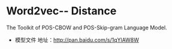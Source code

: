 # Word2vec-- Distance
The Toolkit of POS-CBOW and POS-Skip-gram Language Model.
* 模型文件
地址：http://pan.baidu.com/s/1qYlAW8W
